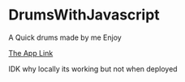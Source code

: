 # DrumsWithJavascript

A Quick drums made by me Enjoy

[The App Link](hhttps://drums-app.web.app/#)


IDK why locally its working but not when deployed
